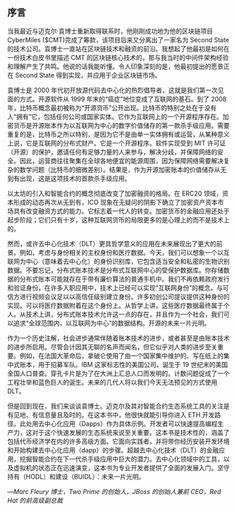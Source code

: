 ## 序言

当我最近与迈克尔·袁博士重新取得联系时，他刚刚成功地为他的区块链项目 CyberMiles ($CMT)完成了筹款，该项目后来又分离出了一家名为 Second State 的技术公司。袁博士一直站在区块链技术和融资的前沿。我想起了他最初是如何在一份技术白皮书里描述 CMT 的区块链核心技术的，那与我当时的中间件架构经验和理解产生了共鸣。他说的话我能听懂。令人印象深刻的是，他最初提出的愿景正在 Second State 得到实现，并应用于企业区块链市场。

袁博士是 2000 年代初开放源代码去中心化的热烈倡导者，这就是我们第一次见面的方式。开源软件从 1999 年末的“癌症”地位变成了互联网的基石。到了 2008 年，比特币概念最初被称为“开源货币”公开出现。比特币的特别之处在于没有人“拥有”它，包括任何公司或国家实体。它作为互联网上的一个开源程序存在。加密货币是开源账本作为以互联网为中心的数字价值储存的第一款杀手级应用。需要重复的是，比特币之所以特别，是因为它不是由单一实体拥有或运营，从某种意义上说，它是互联网的分布式财产。它是一个开源程序。软件实现受到 MIT 许可证（开源）的保护，邀请任何有足够力量的人来参与，解决分歧，并保障网络的安全。因此，运营商往往聚集在全球各地便宜的能源周围，因为保障网络需要解决复杂的数学问题（比特币的细微差别）。结果是，作为开源加密账本的价值储存从无到有出现，这是这项技术的首款杀手级应用。

以太坊的引入和智能合约的概念彻底改变了加密融资的格局。在 ERC20 领域，资本形成的动态再次从无到有，ICO 现象在无疑问的阴影下确立了加密资产资本市场具有改变融资方式的能力。它标志着一代人的转变。加密货币的金融应用还处于起步阶段；它们只有十岁，这种互联网货币的局限更多的是心理上的而不是技术上的。

然而，或许去中心化技术（DLT）更具哲学意义的应用在未来展现出了更大的前景。例如，考虑与身份相关的主权身份和医疗数据。今天，我们可以想象一个以互联网为中心（意味着去中心化）的身份识别库，它包含适当安全和私密的生物识别数据。不要忘记，分布式账本技术是分布式互联网中心的受保护数据库。你存储数据的分布式账本可能就存在于带有廉价算法的普通手机中。我们不再依赖政府发行和验证身份，在许多入职应用中，技术上已经可以实现“互联网身份”的概念。与可信方进行视频会议足以以高信任级别建立身份。许多初创公司提议提供这种身份的实现。可以将医疗数据附着在这个身份上。从哲学上讲，这些医疗数据最终属于个人。从技术上讲，分布式账本技术允许这一点的存在，并且作为一个社会，我们可以追求“全球范围内，以互联网为中心”的数据结构。开源的未来一片光明。

作为一个历史注解，社会进步通常伴随着账本技术的进步，或者甚至是由账本技术的进步所启用。尽管会计因其无聊的名声而闻名，但它似乎对人类的进步至关重要。例如，在法国大革命后，拿破仑使用了由一个国家集中维护的、写在纸上的集中式账本，用于招募军队。IBM 这家标志性的美国公司，诞生于 19 世纪末的美国全国人口普查。穿孔卡片是为了在大洲上汇总人口而发明的。计数问题促成了一个工程壮举和蓝色巨人的诞生。未来的几代人将以我们今天无法预见的方式使用 DLT。

但是回到现在，我们来谈谈袁博士。迈克尔及其对智能合约生态系统工具的关注是有见地、有信息量且及时的。在这本书中，他很快就能引导你进入 ETH 开发路径。此处用去中心化应用（Dapps）作为具体示例。开发者可以快速提高编程生产力，这对于这个快速发展的生态系统来说至关重要。这本书是技术性的，涵盖了包括代币经济学在内的许多高级方面。它面向实践者，并将带你经历安装开发环境和开始构建去中心化应用（dapp）的步骤。超越去中心化技术（DLT）的金融应用，挖掘智能合约在下一代杀手级应用中巨大的潜力。去中心化领域中的工具，以及虚拟机的状态正在迅速演变，这本书为专业开发者提供了全面的发展入门。坚守持有（HODL）和建设（BUIDL）：未来一片光明。

—*Marc Fleury 博士，Two Prime 的创始人，JBoss 的创始人兼前 CEO，Red Hat 的前高级副总裁*
